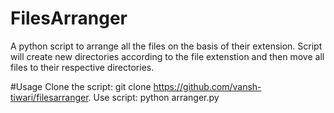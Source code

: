# FilesArranger

A python script to arrange all the files on the basis of their extension.
Script will create new directories according to the file extenstion and then move all files to their respective directories.

#Usage
Clone the script: git clone https://github.com/vansh-tiwari/filesarranger. 
Use script: python arranger.py
